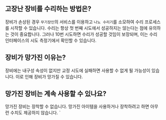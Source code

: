 ## 고장난 장비를 수리하는 방법은?

장비가 손상된 경우 `무기장인`의 서비스를 이용하고 `나노 수리기`를 소모하여 수리 프로세스를 시작할 수 있습니다. 수리는 항상 첫 번째 시도에서 성공하지는 않는다는 점에 유의하는 것이 중요합니다. 그러나 10번 시도하면 수리가 성공할 것임이 보장되며, 이는 수리 인터페이스의 시도 측정기에서 확인할 수 있습니다.

## 장비가 망가진 이유는?

장비에는 내구성 속성이 없지만 교정 시도에 실패하면 사용할 수 없게 될 가능성이 있습니다. 이로 인해 장비가 망가질 수 있습니다.

## 망가진 장비는 계속 사용할 수 있나요?

망가진 장비는 장착할 수 없습니다. 망가진 아이템을 사용하거나 장착하려고 하면 아무런 수치도 제공하지 않습니다.
`
